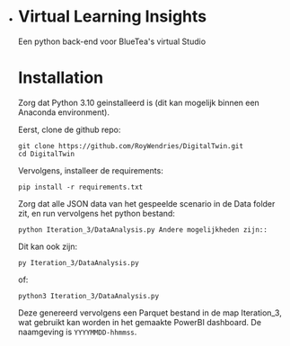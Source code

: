 - # Virtual Learning Insights
   
   Een python back-end voor BlueTea's virtual Studio
   
   # Installation
   
   Zorg dat Python 3.10 geinstalleerd is (dit kan mogelijk binnen een Anaconda environment).
   
   Eerst, clone de github repo:
   
       git clone https://github.com/RoyWendries/DigitalTwin.git
       cd DigitalTwin
   
   Vervolgens, installeer de requirements:
   
       pip install -r requirements.txt
   
   Zorg dat alle JSON data van het gespeelde scenario in de Data folder
   zit, en run vervolgens het python bestand:
   
       python Iteration_3/DataAnalysis.py Andere mogelijkheden zijn::
   Dit kan ook zijn:
   
       py Iteration_3/DataAnalysis.py
       
   of:
   
       python3 Iteration_3/DataAnalysis.py
   
   Deze genereerd vervolgens een Parquet bestand in de map Iteration_3,
   wat gebruikt kan worden in het gemaakte PowerBI dashboard. De
   naamgeving is `YYYYMMDD-hhmmss`.
